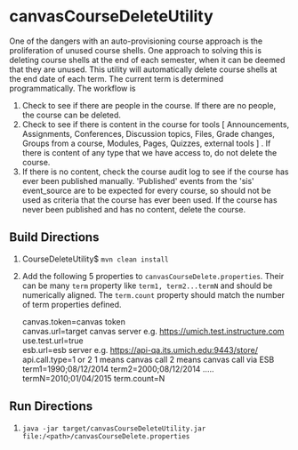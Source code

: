 # canvasCourseDeleteUtility
One of the dangers with an auto-provisioning course approach is the proliferation of unused course shells. One approach to solving this is deleting course shells at the end of each semester, when it can be deemed that they are unused. This utility will automatically delete course shells at the end date of each term. The current term is determined programmatically. The workflow is 

1. Check to see if there are people in the course. If there are no people, the course can be deleted. 
2. Check to see if there is content in the course for tools [ Announcements, Assignments, Conferences, Discussion topics, Files, Grade changes, Groups from a course, Modules, Pages, Quizzes, external tools ] . If there is content of any type that we have access to, do not delete the course. 
3. If there is no content, check the course audit log to see if the course has ever been published manually. 'Published' events from the 'sis' event_source are to be expected for every course, so should not be used as criteria that the course has ever been used. If the course has never been published and has no content, delete the course. 

## Build Directions

1. CourseDeleteUtility$ `mvn clean install`
2. Add the following 5 properties to `canvasCourseDelete.properties`. Their can be many `term` property like `term1, term2...termN` and should be numerically aligned. The `term.count` property should match the number of term properties defined.
    
    
    canvas.token=canvas token  
    canvas.url=target canvas server e.g. https://umich.test.instructure.com  
    use.test.url=true  
    esb.url=esb server e.g. https://api-qa.its.umich.edu:9443/store/  
    api.call.type=1 or 2  1 means canvas call 2 means canvas call via ESB
    term1=1990;08/12/2014
    term2=2000;08/12/2014
    .....
    termN=2010;01/04/2015
    term.count=N
    
    
   
## Run Directions
1. `java -jar target/canvasCourseDeleteUtility.jar file:/<path>/canvasCourseDelete.properties`
  
 